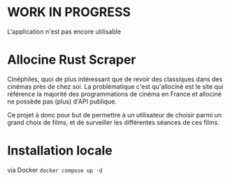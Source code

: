 # WORK IN PROGRESS
L'application n'est pas encore utilisable

# Allocine Rust Scraper
Cinéphiles, quoi de plus intéressant que de revoir des classiques dans des cinémas près de chez soi.
La problématique c'est qu'allociné est le site qui référence la majorité des programmations de cinéma en France et allociné ne possède pas (plus) d'API publique.

Ce projet à donc pour but de permettre à un utilisateur de choisir parmi un grand choix de films, et de surveiller les différentes séances de ces films.

# Installation locale
via Docker
`docker compose up -d`
